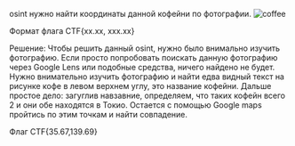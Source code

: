 osint нужно найти координаты данной кофейни по фотографии.
![coffee](https://github.com/s1bbii/ural-cybershit-2024-writeup/blob/master/%D0%BE%D1%82%D0%B1%D0%BE%D1%80%D0%BE%D1%87%D0%BD%D1%8B%D0%B5/coffee.jpg)

Формат флага CTF{xx.xx, xxx.xx}

Решение: Чтобы решить данный osint, нужно было внимально изучить фотографию. Если просто попробовать поискать данную фотографию через Google Lens или подобные средства, ничего найдено не будет. Нужно внимательно изучить фотографию и найти едва видный текст на рисунке кофе в левом верхнем углу, это название кофейни. Дальше простое дело: загуглив навзавние, определяем, что таких кофейн всего 2 и они обе находятся в Токио. Остается с помощью Google maps пройтись по этим точкам и найти совпадение.

Флаг CTF{35.67,139.69}
